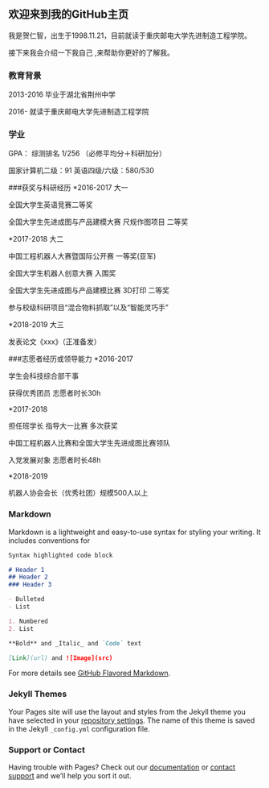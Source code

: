 ## 欢迎来到我的GitHub主页 

我是贺仁智，出生于1998.11.21，目前就读于重庆邮电大学先进制造工程学院。

接下来我会介绍一下我自己 ,来帮助你更好的了解我。


### 教育背景
2013-2016 毕业于湖北省荆州中学

2016-     就读于重庆邮电大学先进制造工程学院

### 学业
GPA： 综测排名 1/256 （必修平均分＋科研加分）

国家计算机二级：91 英语四级/六级：580/530

###获奖与科研经历
*2016-2017 大一

全国大学生英语竞赛二等奖

全国大学生先进成图与产品建模大赛 尺规作图项目 二等奖

*2017-2018 大二

中国工程机器人大赛暨国际公开赛 一等奖(亚军)

全国大学生机器人创意大赛 入围奖

全国大学生先进成图与产品建模比赛 3D打印 二等奖

参与校级科研项目“混合物料抓取”以及“智能灵巧手”

*2018-2019 大三

发表论文《xxx》（正准备发）

###志愿者经历或领导能力
*2016-2017

学生会科技综合部干事

获得优秀团员  志愿者时长30h

*2017-2018 

担任班学长 指导大一比赛 多次获奖

中国工程机器人比赛和全国大学生先进成图比赛领队

入党发展对象 志愿者时长48h

*2018-2019

机器人协会会长（优秀社团）规模500人以上


### Markdown 

Markdown is a lightweight and easy-to-use syntax for styling your writing. It includes conventions for

```markdown
Syntax highlighted code block

# Header 1
## Header 2
### Header 3

- Bulleted
- List

1. Numbered
2. List

**Bold** and _Italic_ and `Code` text

[Link](url) and ![Image](src)
```

For more details see [GitHub Flavored Markdown](https://guides.github.com/features/mastering-markdown/).

### Jekyll Themes

Your Pages site will use the layout and styles from the Jekyll theme you have selected in your [repository settings](https://github.com/cubhe/cubhe.github.com/settings). The name of this theme is saved in the Jekyll `_config.yml` configuration file.

### Support or Contact

Having trouble with Pages? Check out our [documentation](https://help.github.com/categories/github-pages-basics/) or [contact support](https://github.com/contact) and we’ll help you sort it out.
